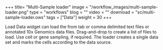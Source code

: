 +++
title= "Multi-Sample loader"
image =  "/workflow_images/multi-sample-loader.png"
type = "workflows"
blog =  ""
video = ""
download = "sc/multi-sample-loader.ows"
tags = ["Data"]
weight = 30
+++

Load Data widget can load the from tab or comma delimited text files or annotated 10x Genomics data files. Drag-and-drop to create a list of files to load. Use cell or gene sampling, if required. The loader creates a single data set and marks the cells according to the data source.